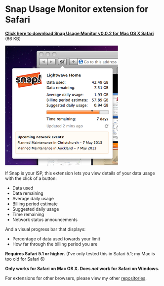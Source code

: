 Snap Usage Monitor extension for Safari
===========

[**Click here to download Snap Usage Monitor v0.0.2 for Mac OS X Safari**](https://github.com/ChrisNZL/snap-safari/raw/master/Builds/SnapUsageMonitor_0.0.2.safariextz) (66 KB)

![](https://github.com/ChrisNZL/snap-safari/blob/master/screenshot.png?raw=true)

If Snap is your ISP, this extension lets you view details of your data usage with the click of a button:
* Data used
* Data remaining
* Average daily usage
* Billing period estimate
* Suggested daily usage
* Time remaining
* Network status announcements

And a visual progress bar that displays:
* Percentage of data used towards your limit
* How far through the billing period you are

**Requires Safari 5.1 or higher.** (I've only tested this in Safari 5.1; my Mac is too old for Safari 6)

**Only works for Safari on Mac OS X. Does _not_ work for Safari on Windows.**

For extensions for other browsers, please view my other [repositories](https://github.com/ChrisNZL?tab=repositories).
